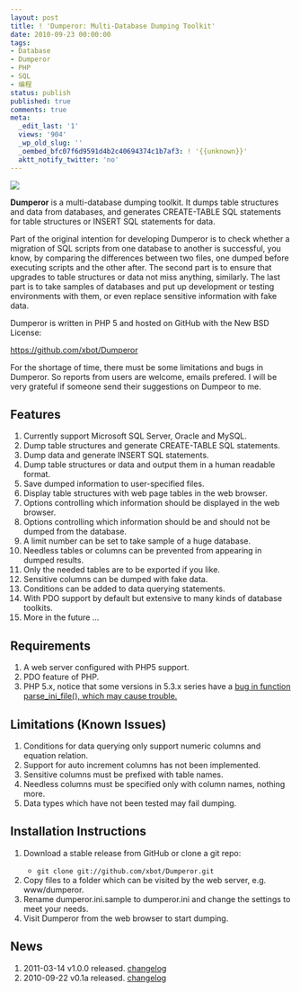 ```yaml
---
layout: post
title: ! 'Dumperor: Multi-Database Dumping Toolkit'
date: 2010-09-23 00:00:00
tags:
- Database
- Dumperor
- PHP
- SQL
- 编程
status: publish
published: true
comments: true
meta:
  _edit_last: '1'
  views: '904'
  _wp_old_slug: ''
  _oembed_bfc07f6d9591d4b2c40694374c1b7af3: ! '{{unknown}}'
  aktt_notify_twitter: 'no'
---
```

<div class="illustration_left">
    <a href="http://picasaweb.google.com/lh/photo/lR2jgtHibgYwfhCy3fJyMQ?feat=embedwebsite"><img src="http://lh3.ggpht.com/_ceUJ_lBTHzc/TI44ZufyOhI/AAAAAAAABeM/6ElHu0gdYzY/s800/dumperor.png" /></a>
</div>

<strong>Dumperor</strong> is a multi-database dumping toolkit. It dumps table structures and data from databases, and generates CREATE-TABLE SQL statements for table structures or INSERT SQL statements for data.

Part of the original intention for developing Dumperor is to check whether a migration of SQL scripts from one database to another is successful, you know, by comparing the differences between two files, one dumped before executing scripts and the other after. The second part is to ensure that upgrades to table structures or data not miss anything, similarly. The last part is to take samples of databases and put up development or testing environments with them, or even replace sensitive information with fake data.

Dumperor is written in PHP 5 and hosted on GitHub with the New BSD License:

https://github.com/xbot/Dumperor

For the shortage of time, there must be some limitations and bugs in Dumperor. So reports from users are welcome, emails prefered. I will be very grateful if someone send their suggestions on Dumpeor to me.

<h2>Features</h2>

<ol>
    <li>Currently support Microsoft SQL Server, Oracle and MySQL.</li>
    <li>Dump table structures and generate CREATE-TABLE SQL statements.</li>
    <li>Dump data and generate INSERT SQL statements.</li>
    <li>Dump table structures or data and output them in a human readable format.</li>
    <li>Save dumped information to user-specified files.</li>
    <li>Display table structures with web page tables in the web browser.</li>
    <li>Options controlling which information should be displayed in the web browser.</li>
    <li>Options controlling which information should be and should not be dumped from the database.</li>
    <li>A limit number can be set to take sample of a huge database.</li>
    <li>Needless tables or columns can be prevented from appearing in dumped results.</li>
    <li>Only the needed tables are to be exported if you like.</li>
    <li>Sensitive columns can be dumped with fake data.</li>
    <li>Conditions can be added to data querying statements.</li>
    <li>With PDO support by default but extensive to many kinds of database toolkits.</li>
    <li>More in the future ...</li>
</ol>

<h2>Requirements</h2>

<ol>
    <li>A web server configured with PHP5 support.</li>
    <li>PDO feature of PHP.</li>
    <li>PHP 5.x, notice that some versions in 5.3.x series have a <a href="http://bugs.php.net/bug.php?id=47332">bug in function parse_ini_file(), which may cause trouble.</a></li>
</ol>

<h2>Limitations (Known Issues)</h2>

<ol>
    <li>Conditions for data querying only support numeric columns and equation relation.</li>
    <li>Support for auto increment columns has not been implemented.</li>
    <li>Sensitive columns must be prefixed with table names.</li>
    <li>Needless columns must be specified only with column names, nothing more.</li>
    <li>Data types which have not been tested may fail dumping.</li>
</ol>

<h2>Installation Instructions</h2>

<ol>
    <li>Download a stable release from GitHub or clone a git repo:</li>
    <ul>
        <li><code>git clone git://github.com/xbot/Dumperor.git</code></li>
    </ul>
    <li>Copy files to a folder which can be visited by the web server, e.g. www/dumperor.</li>
    <li>Rename dumperor.ini.sample to dumperor.ini and change the settings to meet your needs.</li>
    <li>Visit Dumperor from the web browser to start dumping.</li>
</ol>

<h2>News</h2>

<ol>
    <li>2011-03-14 v1.0.0 released. <a href="https://github.com/xbot/Dumperor/wiki/Changelog">changelog</a></li>
    <li>2010-09-22 v0.1a released. <a href="https://github.com/xbot/Dumperor/wiki/Changelog">changelog</a></li>
</ol>
